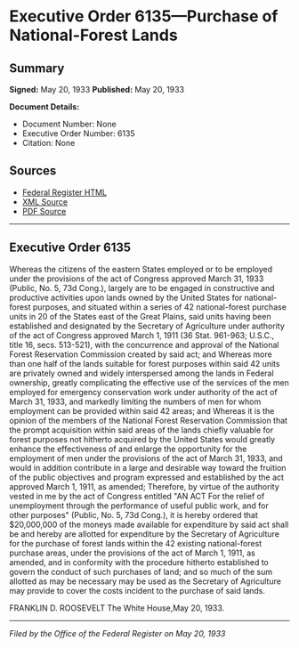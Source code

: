 # Executive Order 6135—Purchase of National-Forest Lands

## Summary

**Signed:** May 20, 1933
**Published:** May 20, 1933

**Document Details:**
- Document Number: None
- Executive Order Number: 6135
- Citation: None

## Sources
- [Federal Register HTML](https://www.presidency.ucsb.edu/documents/executive-order-6135-purchase-national-forest-lands)
- [XML Source](None)
- [PDF Source](None)

---

## Executive Order 6135

Whereas the citizens of the eastern States employed or to be employed under the provisions of the act of Congress approved March 31, 1933 (Public, No. 5, 73d Cong.), largely are to be engaged in constructive and productive activities upon lands owned by the United States for national-forest purposes, and situated within a series of 42 national-forest purchase units in 20 of the States east of the Great Plains, said units having been established and designated by the Secretary of Agriculture under authority of the act of Congress approved March 1, 1911 (36 Stat. 961-963; U.S.C., title 16, secs. 513-521), with the concurrence and approval of the National Forest Reservation Commission created by said act; and
Whereas more than one half of the lands suitable for forest purposes within said 42 units are privately owned and widely interspersed among the lands in Federal ownership, greatly complicating the effective use of the services of the men employed for emergency conservation work under authority of the act of March 31, 1933, and markedly limiting the numbers of men for whom employment can be provided within said 42 areas; and
Whereas it is the opinion of the members of the National Forest Reservation Commission that the prompt acquisition within said areas of the lands chiefly valuable for forest purposes not hitherto acquired by the United States would greatly enhance the effectiveness of and enlarge the opportunity for the employment of men under the provisions of the act of March 31, 1933, and would in addition contribute in a large and desirable way toward the fruition of the public objectives and program expressed and established by the act approved March 1, 1911, as amended;
Therefore, by virtue of the authority vested in me by the act of Congress entitled "AN ACT For the relief of unemployment through the performance of useful public work, and for other purposes" (Public, No. 5, 73d Cong.), it is hereby ordered that $20,000,000 of the moneys made available for expenditure by said act shall be and hereby are allotted for expenditure by the Secretary of Agriculture for the purchase of forest lands within the 42 existing national-forest purchase areas, under the provisions of the act of March 1, 1911, as amended, and in conformity with the procedure hitherto established to govern the conduct of such purchases of land; and so much of the sum allotted as may be necessary may be used as the Secretary of Agriculture may provide to cover the costs incident to the purchase of said lands.

FRANKLIN D. ROOSEVELT
The White House,May 20, 1933.

---

*Filed by the Office of the Federal Register on May 20, 1933*
